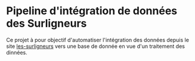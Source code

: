 # Pipeline d'intégration de données des Surligneurs

Ce projet à pour objectif d'automatiser l'intégration des données depuis le site [les-surligneurs](les-surlligneurs.eu) vers une base de donnée en vue d'un traitement des dinnées.
